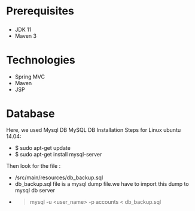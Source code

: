 # Prerequisites

#####
- JDK 11
- Maven 3

# Technologies 
- Spring MVC
- Maven
- JSP

# Database
Here, we used Mysql DB 
MySQL DB Installation Steps for Linux ubuntu 14.04:
- $ sudo apt-get update
- $ sudo apt-get install mysql-server

Then look for the file :
- /src/main/resources/db_backup.sql
- db_backup.sql file is a mysql dump file.we have to import this dump to mysql db server
- > mysql -u <user_name> -p accounts < db_backup.sql
